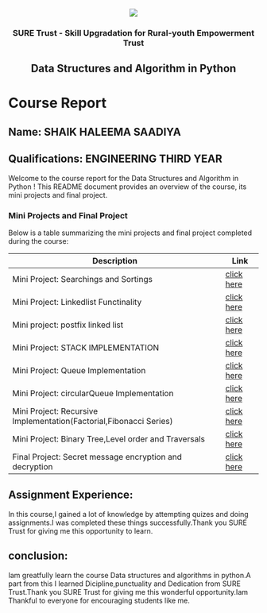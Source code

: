 <!-- PROJECT LOGO -->
<br />

<div align="center">
   <img src='https://user-images.githubusercontent.com/73131499/166115643-d3187f47-d38f-41b2-ae42-5ecbbc60de14.png' />


<h3 align="center">SURE Trust - Skill Upgradation for Rural-youth Empowerment Trust</h3>
  <h2> Data Structures and Algorithm in Python </h2>
</div>

# Course Report

## Name: SHAIK HALEEMA SAADIYA

## Qualifications: ENGINEERING THIRD YEAR

Welcome to the course report for the Data Structures and Algorithm in Python ! This README document provides an overview of the course, its mini projects and final project.

### Mini Projects and Final Project

Below is a table summarizing the mini projects and final project completed during the course:

| Description                               | Link                                    |
|-------------------------------------------|-----------------------------------------|
| Mini Project: Searchings and Sortings     |[click here](https://github.com/Haleemasaadiya/Assignment)|
| Mini Project: Linkedlist Functinality     |[click here](https://github.com/Haleemasaadiya/saadiya)|
| Mini project: postfix linked list         |[click here](https://github.com/Haleemasaadiya/postfix)|
| Mini Project: STACK IMPLEMENTATION        |[click here](https://github.com/Haleemasaadiya/stack)|
| Mini Project: Queue Implementation        |[click here](https://github.com/Haleemasaadiya/queue)|
| Mini Project: circularQueue Implementation         |[click here](https://github.com/Haleemasaadiya/circular)| 
| Mini Project: Recursive Implementation(Factorial,Fibonacci Series)     |[click here]( https://github.com/Haleemasaadiya/fib_fac_bin)|
| Mini Project: Binary Tree,Level order and Traversals     |[click here](https://github.com/Haleemasaadiya/traversing)|
| Final Project:  Secret message encryption and decryption  | [click here](https://github.com/Haleemasaadiya/PROJECT) |
## Assignment Experience:
   In this course,I gained a lot of knowledge by attempting quizes and doing assignments.I was completed these things successfully.Thank you SURE Trust for giving me this opportunity to learn.

## conclusion:
Iam greatfully learn the course Data structures and algorithms in python.A part from this I learned  Dicipline,punctuality and Dedication from SURE Trust.Thank you SURE Trust for giving me this wonderful opportunity.Iam Thankful to everyone for encouraging students like me. 
